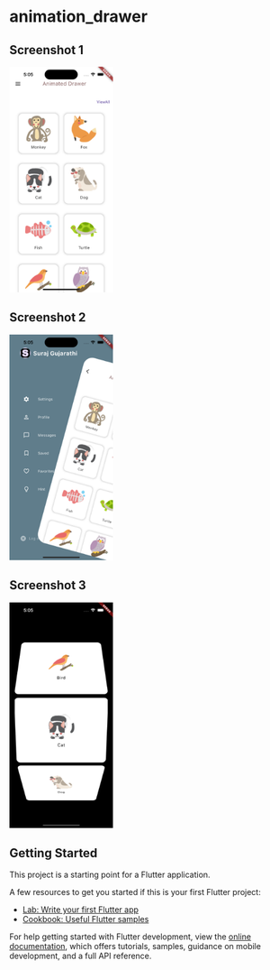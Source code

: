 # animation_drawer


## Screenshot 1  
<img src='https://github.com/surajgujarathi/animation_drawer/blob/master/assets/screenshot1.png' height=400/>     



## Screenshot 2
<img src='https://github.com/surajgujarathi/animation_drawer/blob/master/assets/screenshot2.png' height=400/> 




## Screenshot 3
<img src='https://github.com/surajgujarathi/animation_drawer/blob/master/assets/screenshot3.png' height=400/> 


## Getting Started

This project is a starting point for a Flutter application.

A few resources to get you started if this is your first Flutter project:

- [Lab: Write your first Flutter app](https://docs.flutter.dev/get-started/codelab)
- [Cookbook: Useful Flutter samples](https://docs.flutter.dev/cookbook)

For help getting started with Flutter development, view the
[online documentation](https://docs.flutter.dev/), which offers tutorials,
samples, guidance on mobile development, and a full API reference.
